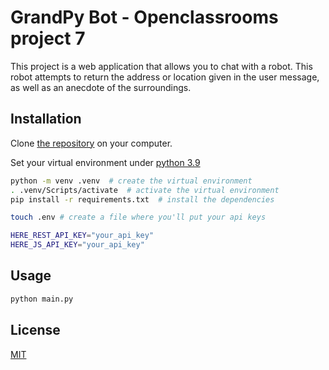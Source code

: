 # GrandPy Bot - Openclassrooms project 7

This project is a web application that allows you to chat with a robot. This robot attempts to return the address or location given in the user message, as well as an anecdote of the surroundings.

## Installation

Clone [the repository](https://github.com/Romderful/Project7_GrandPy) on your computer.


Set your virtual environment under [python 3.9](https://www.python.org/downloads/release/python-392/)


```bash
python -m venv .venv  # create the virtual environment
. .venv/Scripts/activate  # activate the virtual environment
pip install -r requirements.txt  # install the dependencies

touch .env # create a file where you'll put your api keys

HERE_REST_API_KEY="your_api_key"
HERE_JS_API_KEY="your_api_key"
```

## Usage

```bash
python main.py
```

## License

[MIT](https://choosealicense.com/licenses/mit/)
